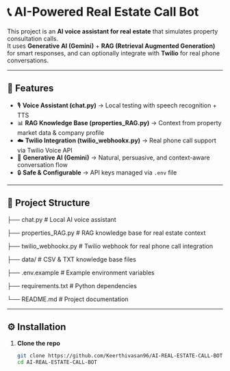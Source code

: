 # 📞 AI-Powered Real Estate Call Bot

This project is an **AI voice assistant for real estate** that simulates property consultation calls.  
It uses **Generative AI (Gemini)** + **RAG (Retrieval Augmented Generation)** for smart responses, and can optionally integrate with **Twilio** for real phone conversations.

---

## 🚀 Features
- 🎙️ **Voice Assistant (chat.py)** → Local testing with speech recognition + TTS  
- 📊 **RAG Knowledge Base (properties_RAG.py)** → Context from property market data & company profile  
- ☁️ **Twilio Integration (twilio_webhookx.py)** → Real phone call support via Twilio Voice API  
- 🤖 **Generative AI (Gemini)** → Natural, persuasive, and context-aware conversation flow  
- 🔒 **Safe & Configurable** → API keys managed via `.env` file

---

## 📂 Project Structure

├── chat.py # Local AI voice assistant

├── properties_RAG.py # RAG knowledge base for real estate context

├── twilio_webhookx.py # Twilio webhook for real phone call integration

├── data/ # CSV & TXT knowledge base files

├── .env.example # Example environment variables

├── requirements.txt # Python dependencies

└── README.md # Project documentation



---

## ⚙️ Installation

1. **Clone the repo**
   ```bash
   git clone https://github.com/Keerthivasan96/AI-REAL-ESTATE-CALL-BOT.git
   cd AI-REAL-ESTATE-CALL-BOT


